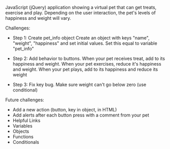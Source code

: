 JavaScript (jQuery) application showing a virtual pet that can get treats, exercise and play. Depending on the user interaction, the pet's levels of happiness and weight will vary.

Challenges:

- Step 1: Create pet_info object Create an object with keys "name", "weight", "happiness" and set initial values. Set this equal to variable "pet_info"

- Step 2: Add behavior to buttons. When your pet receives treat, add to its happiness and weight. When your pet exercises, reduce it's happiness and weight. When your pet plays, add to its happiness and reduce its weight

- Step 3: Fix key bug. Make sure weight can't go below zero (use conditional)

Future challenges:

- Add a new action (button, key in object, in HTML)
- Add alerts after each button press with a comment from your pet
- Helpful Links
- Variables
- Objects
- Functions
- Conditionals
